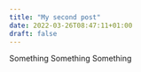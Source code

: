 ```yaml
---
title: "My second post"
date: 2022-03-26T08:47:11+01:00
draft: false
---
```


Something Something Something
